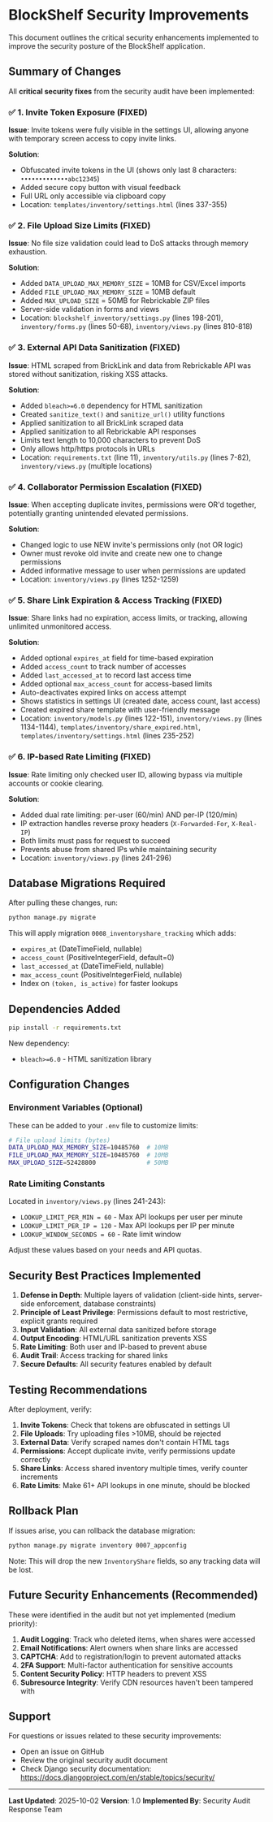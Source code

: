 # BlockShelf Security Improvements

This document outlines the critical security enhancements implemented to improve the security posture of the BlockShelf application.

## Summary of Changes

All **critical security fixes** from the security audit have been implemented:

### ✅ 1. Invite Token Exposure (FIXED)
**Issue**: Invite tokens were fully visible in the settings UI, allowing anyone with temporary screen access to copy invite links.

**Solution**:
- Obfuscated invite tokens in the UI (shows only last 8 characters: `•••••••••••••abc12345`)
- Added secure copy button with visual feedback
- Full URL only accessible via clipboard copy
- Location: `templates/inventory/settings.html` (lines 337-355)

### ✅ 2. File Upload Size Limits (FIXED)
**Issue**: No file size validation could lead to DoS attacks through memory exhaustion.

**Solution**:
- Added `DATA_UPLOAD_MAX_MEMORY_SIZE` = 10MB for CSV/Excel imports
- Added `FILE_UPLOAD_MAX_MEMORY_SIZE` = 10MB default
- Added `MAX_UPLOAD_SIZE` = 50MB for Rebrickable ZIP files
- Server-side validation in forms and views
- Location: `blockshelf_inventory/settings.py` (lines 198-201), `inventory/forms.py` (lines 50-68), `inventory/views.py` (lines 810-818)

### ✅ 3. External API Data Sanitization (FIXED)
**Issue**: HTML scraped from BrickLink and data from Rebrickable API was stored without sanitization, risking XSS attacks.

**Solution**:
- Added `bleach>=6.0` dependency for HTML sanitization
- Created `sanitize_text()` and `sanitize_url()` utility functions
- Applied sanitization to all BrickLink scraped data
- Applied sanitization to all Rebrickable API responses
- Limits text length to 10,000 characters to prevent DoS
- Only allows http/https protocols in URLs
- Location: `requirements.txt` (line 11), `inventory/utils.py` (lines 7-82), `inventory/views.py` (multiple locations)

### ✅ 4. Collaborator Permission Escalation (FIXED)
**Issue**: When accepting duplicate invites, permissions were OR'd together, potentially granting unintended elevated permissions.

**Solution**:
- Changed logic to use NEW invite's permissions only (not OR logic)
- Owner must revoke old invite and create new one to change permissions
- Added informative message to user when permissions are updated
- Location: `inventory/views.py` (lines 1252-1259)

### ✅ 5. Share Link Expiration & Access Tracking (FIXED)
**Issue**: Share links had no expiration, access limits, or tracking, allowing unlimited unmonitored access.

**Solution**:
- Added optional `expires_at` field for time-based expiration
- Added `access_count` to track number of accesses
- Added `last_accessed_at` to record last access time
- Added optional `max_access_count` for access-based limits
- Auto-deactivates expired links on access attempt
- Shows statistics in settings UI (created date, access count, last access)
- Created expired share template with user-friendly message
- Location: `inventory/models.py` (lines 122-151), `inventory/views.py` (lines 1134-1144), `templates/inventory/share_expired.html`, `templates/inventory/settings.html` (lines 235-252)

### ✅ 6. IP-based Rate Limiting (FIXED)
**Issue**: Rate limiting only checked user ID, allowing bypass via multiple accounts or cookie clearing.

**Solution**:
- Added dual rate limiting: per-user (60/min) AND per-IP (120/min)
- IP extraction handles reverse proxy headers (`X-Forwarded-For`, `X-Real-IP`)
- Both limits must pass for request to succeed
- Prevents abuse from shared IPs while maintaining security
- Location: `inventory/views.py` (lines 241-296)

## Database Migrations Required

After pulling these changes, run:

```bash
python manage.py migrate
```

This will apply migration `0008_inventoryshare_tracking` which adds:
- `expires_at` (DateTimeField, nullable)
- `access_count` (PositiveIntegerField, default=0)
- `last_accessed_at` (DateTimeField, nullable)
- `max_access_count` (PositiveIntegerField, nullable)
- Index on `(token, is_active)` for faster lookups

## Dependencies Added

```bash
pip install -r requirements.txt
```

New dependency:
- `bleach>=6.0` - HTML sanitization library

## Configuration Changes

### Environment Variables (Optional)

These can be added to your `.env` file to customize limits:

```bash
# File upload limits (bytes)
DATA_UPLOAD_MAX_MEMORY_SIZE=10485760  # 10MB
FILE_UPLOAD_MAX_MEMORY_SIZE=10485760  # 10MB
MAX_UPLOAD_SIZE=52428800              # 50MB
```

### Rate Limiting Constants

Located in `inventory/views.py` (lines 241-243):
- `LOOKUP_LIMIT_PER_MIN = 60` - Max API lookups per user per minute
- `LOOKUP_LIMIT_PER_IP = 120` - Max API lookups per IP per minute
- `LOOKUP_WINDOW_SECONDS = 60` - Rate limit window

Adjust these values based on your needs and API quotas.

## Security Best Practices Implemented

1. **Defense in Depth**: Multiple layers of validation (client-side hints, server-side enforcement, database constraints)
2. **Principle of Least Privilege**: Permissions default to most restrictive, explicit grants required
3. **Input Validation**: All external data sanitized before storage
4. **Output Encoding**: HTML/URL sanitization prevents XSS
5. **Rate Limiting**: Both user and IP-based to prevent abuse
6. **Audit Trail**: Access tracking for shared links
7. **Secure Defaults**: All security features enabled by default

## Testing Recommendations

After deployment, verify:

1. **Invite Tokens**: Check that tokens are obfuscated in settings UI
2. **File Uploads**: Try uploading files >10MB, should be rejected
3. **External Data**: Verify scraped names don't contain HTML tags
4. **Permissions**: Accept duplicate invite, verify permissions update correctly
5. **Share Links**: Access shared inventory multiple times, verify counter increments
6. **Rate Limits**: Make 61+ API lookups in one minute, should be blocked

## Rollback Plan

If issues arise, you can rollback the database migration:

```bash
python manage.py migrate inventory 0007_appconfig
```

Note: This will drop the new `InventoryShare` fields, so any tracking data will be lost.

## Future Security Enhancements (Recommended)

These were identified in the audit but not yet implemented (medium priority):

1. **Audit Logging**: Track who deleted items, when shares were accessed
2. **Email Notifications**: Alert owners when share links are accessed
3. **CAPTCHA**: Add to registration/login to prevent automated attacks
4. **2FA Support**: Multi-factor authentication for sensitive accounts
5. **Content Security Policy**: HTTP headers to prevent XSS
6. **Subresource Integrity**: Verify CDN resources haven't been tampered with

## Support

For questions or issues related to these security improvements:
- Open an issue on GitHub
- Review the original security audit document
- Check Django security documentation: https://docs.djangoproject.com/en/stable/topics/security/

---

**Last Updated**: 2025-10-02
**Version**: 1.0
**Implemented By**: Security Audit Response Team
